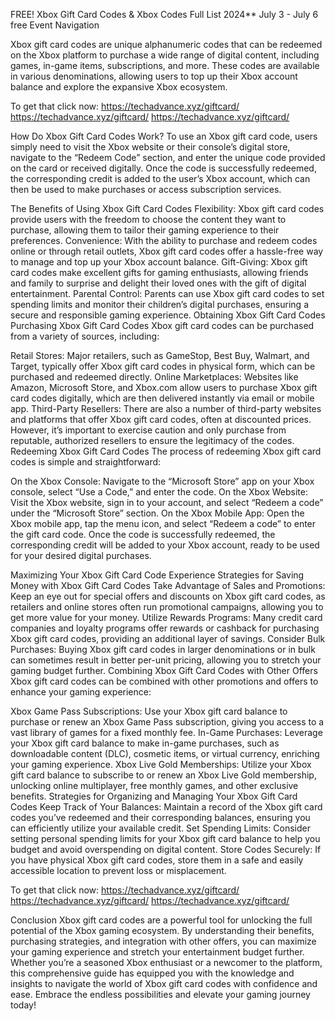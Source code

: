 FREE! Xbox Gift Card Codes & Xbox Codes Full List 2024**
July 3 - July 6 free
Event Navigation

Xbox gift card codes are unique alphanumeric codes that can be redeemed on the Xbox platform to purchase a wide range of digital content, including games, in-game items, subscriptions, and more. These codes are available in various denominations, allowing users to top up their Xbox account balance and explore the expansive Xbox ecosystem.

 
 To get that click now:
https://techadvance.xyz/giftcard/
https://techadvance.xyz/giftcard/
https://techadvance.xyz/giftcard/
 

How Do Xbox Gift Card Codes Work?
To use an Xbox gift card code, users simply need to visit the Xbox website or their console’s digital store, navigate to the “Redeem Code” section, and enter the unique code provided on the card or received digitally. Once the code is successfully redeemed, the corresponding credit is added to the user’s Xbox account, which can then be used to make purchases or access subscription services.

The Benefits of Using Xbox Gift Card Codes
Flexibility: Xbox gift card codes provide users with the freedom to choose the content they want to purchase, allowing them to tailor their gaming experience to their preferences.
Convenience: With the ability to purchase and redeem codes online or through retail outlets, Xbox gift card codes offer a hassle-free way to manage and top up your Xbox account balance.
Gift-Giving: Xbox gift card codes make excellent gifts for gaming enthusiasts, allowing friends and family to surprise and delight their loved ones with the gift of digital entertainment.
Parental Control: Parents can use Xbox gift card codes to set spending limits and monitor their children’s digital purchases, ensuring a secure and responsible gaming experience.
Obtaining Xbox Gift Card Codes
Purchasing Xbox Gift Card Codes
Xbox gift card codes can be purchased from a variety of sources, including:

Retail Stores: Major retailers, such as GameStop, Best Buy, Walmart, and Target, typically offer Xbox gift card codes in physical form, which can be purchased and redeemed directly.
Online Marketplaces: Websites like Amazon, Microsoft Store, and Xbox.com allow users to purchase Xbox gift card codes digitally, which are then delivered instantly via email or mobile app.
Third-Party Resellers: There are also a number of third-party websites and platforms that offer Xbox gift card codes, often at discounted prices. However, it’s important to exercise caution and only purchase from reputable, authorized resellers to ensure the legitimacy of the codes.
Redeeming Xbox Gift Card Codes
The process of redeeming Xbox gift card codes is simple and straightforward:

On the Xbox Console: Navigate to the “Microsoft Store” app on your Xbox console, select “Use a Code,” and enter the code.
On the Xbox Website: Visit the Xbox website, sign in to your account, and select “Redeem a code” under the “Microsoft Store” section.
On the Xbox Mobile App: Open the Xbox mobile app, tap the menu icon, and select “Redeem a code” to enter the gift card code.
Once the code is successfully redeemed, the corresponding credit will be added to your Xbox account, ready to be used for your desired digital purchases.

Maximizing Your Xbox Gift Card Code Experience
Strategies for Saving Money with Xbox Gift Card Codes
Take Advantage of Sales and Promotions: Keep an eye out for special offers and discounts on Xbox gift card codes, as retailers and online stores often run promotional campaigns, allowing you to get more value for your money.
Utilize Rewards Programs: Many credit card companies and loyalty programs offer rewards or cashback for purchasing Xbox gift card codes, providing an additional layer of savings.
Consider Bulk Purchases: Buying Xbox gift card codes in larger denominations or in bulk can sometimes result in better per-unit pricing, allowing you to stretch your gaming budget further.
Combining Xbox Gift Card Codes with Other Offers
Xbox gift card codes can be combined with other promotions and offers to enhance your gaming experience:

Xbox Game Pass Subscriptions: Use your Xbox gift card balance to purchase or renew an Xbox Game Pass subscription, giving you access to a vast library of games for a fixed monthly fee.
In-Game Purchases: Leverage your Xbox gift card balance to make in-game purchases, such as downloadable content (DLC), cosmetic items, or virtual currency, enriching your gaming experience.
Xbox Live Gold Memberships: Utilize your Xbox gift card balance to subscribe to or renew an Xbox Live Gold membership, unlocking online multiplayer, free monthly games, and other exclusive benefits.
Strategies for Organizing and Managing Your Xbox Gift Card Codes
Keep Track of Your Balances: Maintain a record of the Xbox gift card codes you’ve redeemed and their corresponding balances, ensuring you can efficiently utilize your available credit.
Set Spending Limits: Consider setting personal spending limits for your Xbox gift card balance to help you budget and avoid overspending on digital content.
Store Codes Securely: If you have physical Xbox gift card codes, store them in a safe and easily accessible location to prevent loss or misplacement.
 

 To get that click now:
https://techadvance.xyz/giftcard/
https://techadvance.xyz/giftcard/
https://techadvance.xyz/giftcard/

 

 

Conclusion
Xbox gift card codes are a powerful tool for unlocking the full potential of the Xbox gaming ecosystem. By understanding their benefits, purchasing strategies, and integration with other offers, you can maximize your gaming experience and stretch your entertainment budget further. Whether you’re a seasoned Xbox enthusiast or a newcomer to the platform, this comprehensive guide has equipped you with the knowledge and insights to navigate the world of Xbox gift card codes with confidence and ease. Embrace the endless possibilities and elevate your gaming journey today!
